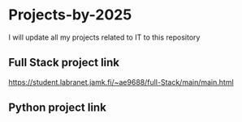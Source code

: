 # Projects-by-2025
I will update all my projects related to IT to this repository
  
## Full Stack project link
https://student.labranet.jamk.fi/~ae9688/full-Stack/main/main.html

## Python project link
